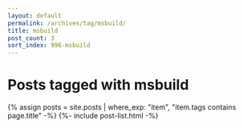 ```yaml
---
layout: default
permalink: /archives/tag/msbuild/
title: msbuild
post_count: 3
sort_index: 996-msbuild
---
```

<h1 class="page-heading">Posts tagged with msbuild</h1>
{% assign posts = site.posts | where_exp: "item", "item.tags contains page.title" -%}
{%- include post-list.html -%}

